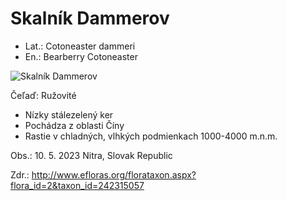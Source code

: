 # Skalník Dammerov
- Lat.: Cotoneaster dammeri
- En.: Bearberry Cotoneaster

![Skalník Dammerov](./DSC09068-01.jpg "Skalník Dammerov")

Čeľaď: Ružovité

- Nízky stálezelený ker
- Pochádza z oblasti Číny
- Rastie v chladných, vlhkých podmienkach 1000-4000 m.n.m.

Obs.: 10. 5. 2023 Nitra, Slovak Republic

Zdr.: http://www.efloras.org/florataxon.aspx?flora_id=2&taxon_id=242315057